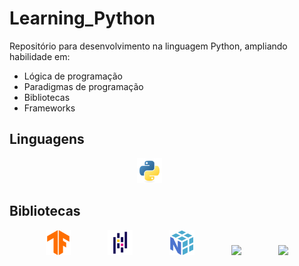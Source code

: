 # Learning_Python

Repositório para desenvolvimento na linguagem Python, ampliando habilidade em: 
* Lógica de programação
* Paradigmas de programação
* Bibliotecas
* Frameworks

## Linguagens
<div align = "center">
    <img height="40" src="https://raw.githubusercontent.com/devicons/devicon/master/icons/python/python-original.svg">
     &nbsp;&nbsp;&nbsp;&nbsp;&nbsp;&nbsp;&nbsp;&nbsp;&nbsp;&nbsp;&nbsp;&nbsp;&nbsp;
</div>

## Bibliotecas
<div align = "center">
    <img height="40" src="https://raw.githubusercontent.com/devicons/devicon/master/icons/tensorflow/tensorflow-original.svg">
     &nbsp;&nbsp;&nbsp;&nbsp;&nbsp;&nbsp;&nbsp;&nbsp;&nbsp;&nbsp;&nbsp;&nbsp;&nbsp;
      <img height="40" src="https://raw.githubusercontent.com/devicons/devicon/master/icons/pandas/pandas-original.svg">
     &nbsp;&nbsp;&nbsp;&nbsp;&nbsp;&nbsp;&nbsp;&nbsp;&nbsp;&nbsp;&nbsp;&nbsp;&nbsp;
      <img height="40" src="https://raw.githubusercontent.com/devicons/devicon/master/icons/numpy/numpy-original.svg">
     &nbsp;&nbsp;&nbsp;&nbsp;&nbsp;&nbsp;&nbsp;&nbsp;&nbsp;&nbsp;&nbsp;&nbsp;&nbsp;
     <img height="40" src="https://cdn.jsdelivr.net/gh/devicons/devicon/icons/minitab/minitab-plain.svg" />
     &nbsp;&nbsp;&nbsp;&nbsp;&nbsp;&nbsp;&nbsp;&nbsp;&nbsp;&nbsp;&nbsp;&nbsp;&nbsp;
     <img  height="60" src="https://cdn.jsdelivr.net/gh/devicons/devicon/icons/django/django-original.svg" />
</div>


